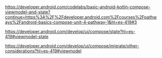 https://developer.android.com/codelabs/basic-android-kotlin-compose-viewmodel-and-state?continue=https%3A%2F%2Fdeveloper.android.com%2Fcourses%2Fpathways%2Fandroid-basics-compose-unit-4-pathway-1&hl=es-419#3

https://developer.android.com/develop/ui/compose/state?hl=es-419#viewmodel-state

https://developer.android.com/develop/ui/compose/migrate/other-considerations?hl=es-419#viewmodel
